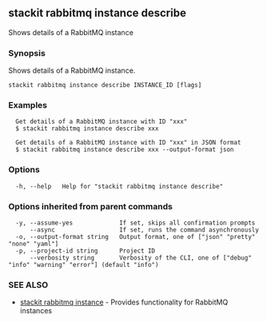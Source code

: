 ## stackit rabbitmq instance describe

Shows details of a RabbitMQ instance

### Synopsis

Shows details of a RabbitMQ instance.

```
stackit rabbitmq instance describe INSTANCE_ID [flags]
```

### Examples

```
  Get details of a RabbitMQ instance with ID "xxx"
  $ stackit rabbitmq instance describe xxx

  Get details of a RabbitMQ instance with ID "xxx" in JSON format
  $ stackit rabbitmq instance describe xxx --output-format json
```

### Options

```
  -h, --help   Help for "stackit rabbitmq instance describe"
```

### Options inherited from parent commands

```
  -y, --assume-yes             If set, skips all confirmation prompts
      --async                  If set, runs the command asynchronously
  -o, --output-format string   Output format, one of ["json" "pretty" "none" "yaml"]
  -p, --project-id string      Project ID
      --verbosity string       Verbosity of the CLI, one of ["debug" "info" "warning" "error"] (default "info")
```

### SEE ALSO

* [stackit rabbitmq instance](./stackit_rabbitmq_instance.md)	 - Provides functionality for RabbitMQ instances

